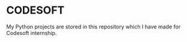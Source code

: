 # CODESOFT
My Python projects are stored in this repository which I have made for Codesoft internship.
